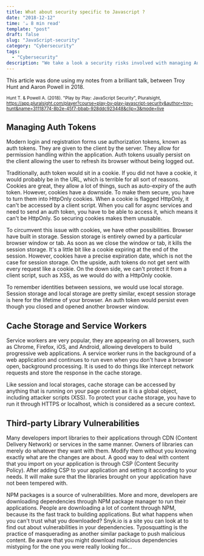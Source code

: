 ```yaml
---
title: What about security specific to Javascript ?
date: "2018-12-12"
time: '☕️ 8 min read'
template: "post"
draft: false
slug: "JavaScript-security"
category: "Cybersecurity"
tags:
  - "Cybersecurity"
description: "We take a look a security risks involved with managing Auth Tokens, Cache Storage and Service Workers, and Third-party Library Vulnerabilities."
---
```


This article was done using my notes from a brilliant talk, between Troy Hunt and Aaron Powell in 2018.

<sub>Hunt T. & Powell A. (2018). "Play by Play: JavaScript Security", Pluralsight, https://app.pluralsight.com/player?course=play-by-play-javascript-security&author=troy-hunt&name=31118774-8b2e-45f7-bbab-928ddc923448&clip=3&mode=live</sub>

## Managing Auth Tokens

Modern login and registration forms use authorization tokens, known as auth tokens. They are given to the client by the server. They allow for permission handling within the application. Auth tokens usually persist on the client allowing the user to refresh its browser without being logged out.

Traditionally, auth token would sit in a cookie. If you did not have a cookie, it would probably be in the URL, which is terrible for all sort of reasons. Cookies are great, they allow a lot of things, such as auto-expiry of the auth token. However, cookies have a downside. To make them secure, you have to turn them into HttpOnly cookies. When a cookie is flagged HttpOnly, it can't be accessed by a client script. When you call for async services and need to send an auth token, you have to be able to access it, which means it can't be HttpOnly. So securing cookies makes them unusable.

To circumvent this issue with cookies, we have other possibilities. Browser have built in storage. Session storage is entirely owned by a particular browser window or tab. As soon as we close the window or tab, it kills the session storage. It's a little bit like a cookie expiring at the end of the session. However, cookies have a precise expiration date, which is not the case for session storage. On the upside, auth tokens do not get sent with every request like a cookie. On the down side, we can't protect it from a client script, such as XSS, as we would do with a HttpOnly cookie.

To remember identities between sessions, we would use local storage. Session storage and local storage are pretty similar, except session storage is here for the lifetime of your browser. An auth token would persist even though you closed and opened another browser window.

## Cache Storage and Service Workers

Service workers are very popular, they are appearing on all browsers, such as Chrome, Firefox, iOS, and Android, allowing developers to build progressive web applications. A service worker runs in the background of a web application and continues to run even when you don't have a browser open, background processing. It is used to do things like intercept network requests and store the response in the cache storage.

Like session and local storages, cache storage can be accessed by anything that is running on your page context as it is a global object, including attacker scripts (XSS). To protect your cache storage, you have to run it through HTTPS or localhost, which is considered as a secure context.

## Third-party Library Vulnerabilities

Many developers import libraries to their applications through CDN (Content Delivery Network) or services in the same manner. Owners of libraries can merely do whatever they want with them. Modify them without you knowing exactly what are the changes are about. A good way to deal with content that you import on your application is through CSP (Content Security Policy). After adding CSP to your application and setting it according to your needs. It will make sure that the libraries brought on your application have not been tempered with.

NPM packages is a source of vulnerabilities. More and more, developers are downloading dependencies through NPM package manager to run their applications. People are downloading a lot of content through NPM, because its the fast track to building applications. But what happens when you can't trust what you downloaded? Snyk.io is a site you can look at to find out about vulnerabilities in your dependencies. Typosquatting is the practice of masquerading as another similar package to push malicious content. Be aware that you might download malicious dependencies mistyping for the one you were really looking for...

